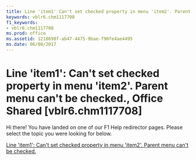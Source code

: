 ```yaml
---
title: Line 'item1' Can't set checked property in menu 'item2'. Parent menu can't be checked., Office Shared [vblr6.chm1117708]
keywords: vblr6.chm1117708
f1_keywords:
- vblr6.chm1117708
ms.prod: office
ms.assetid: 1218698f-ab47-4475-9bae-f90fe4ae4495
ms.date: 06/08/2017
---
```



# Line 'item1': Can't set checked property in menu 'item2'. Parent menu can't be checked., Office Shared [vblr6.chm1117708]

Hi there! You have landed on one of our F1 Help redirector pages. Please select the topic you were looking for below.

[Line 'item1': Can't set checked property in menu 'item2'. Parent menu can't be checked.](http://msdn.microsoft.com/library/22ebcc07-8d21-9d6c-b5cf-e7937de8ab34%28Office.15%29.aspx)

